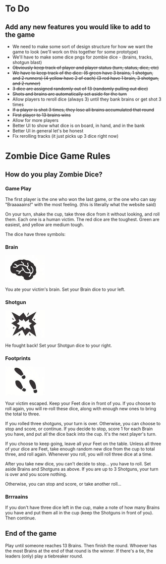 # To Do

## Add any new features you would like to add to the game

- We need to make some sort of design structure for how we want the game to look (we'll work on this together for some prototype)
- We'll have to make some dice pngs for zombie dice - (brains, tracks, shotgun blast)
- ~~Obviously keep track of player and player status (turn, status, dice, etc)~~
- ~~We have to keep track of the dice: (6 green have 3 brains, 1 shotgun, and 2 runners) (4 yellow have 2 of each) (3 red have 1 brain, 3 shotgun, and 2 runner)~~
- ~~3 dice are assigned randomly out of 13 (randomly pulling out dice)~~
- ~~Shots and brains are automatically set aside for the turn~~
- Allow players to reroll dice (always 3) until they bank brains or get shot 3 times
- ~~If a player is shot 3 times, they lose all brains accumulated that round~~
- ~~First player to 13 brains wins~~
- Allow for more players
- Better UI to show what dice is on board, in hand, and in the bank
- Better UI in general let's be honest
- Fix rerolling tracks (it just picks up 3 dice right now)

# Zombie Dice Game Rules

## How do you play Zombie Dice?

### Game Play

The first player is the one who won the last game, or the one who can say "Braaaaains!" with the most feeling. (this is literally what the website said)

On your turn, shake the cup, take three dice from it without looking, and roll them. Each one is a human victim. The red dice are the toughest. Green are easiest, and yellow are medium tough.

The dice have three symbols:

### Brain

![brain](images/brain.jpg)

You ate your victim's brain. Set your Brain dice to your left.

### Shotgun

![shotgun](images/shotgun.jpg)

He fought back! Set your Shotgun dice to your right.

### Footprints

![footprints](images/footprints.jpg)

Your victim escaped. Keep your Feet dice in front of you. If you choose to roll again, you will re-roll these dice, along with enough new ones to bring the total to three.

If you rolled three shotguns, your turn is over. Otherwise, you can choose to stop and score, or continue. If you decide to stop, score 1 for each Brain you have, and put all the dice back into the cup. It's the next player's turn.

If you choose to keep going, leave all your Feet on the table. Unless all three of your dice are Feet, take enough random new dice from the cup to total three, and roll again. Whenever you roll, you will roll three dice at a time.

After you take new dice, you can't decide to stop... you have to roll. Set aside Brains and Shotguns as above. If you are up to 3 Shotguns, your turn is over and you score nothing.

Otherwise, you can stop and score, or take another roll...

### Brrraains

If you don't have three dice left in the cup, make a note of how many Brains you have and put them all in the cup (keep the Shotguns in front of you). Then continue.

## End of the game

Play until someone reaches 13 Brains. Then finish the round. Whoever has the most Brains at the end of that round is the winner. If there's a tie, the leaders (only) play a tiebreaker round.
